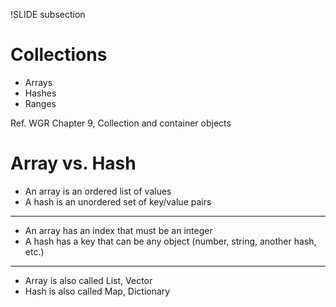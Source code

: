 !SLIDE subsection
# Collections

* Arrays
* Hashes
* Ranges

Ref. WGR Chapter 9, Collection and container objects

# Array vs. Hash

* An array is an ordered list of values
* A hash is an unordered set of key/value pairs

---
* An array has an index that must be an integer
* A hash has a key that can be any object (number, string, another hash, etc.)

---
* Array is also called List, Vector
* Hash is also called Map, Dictionary


